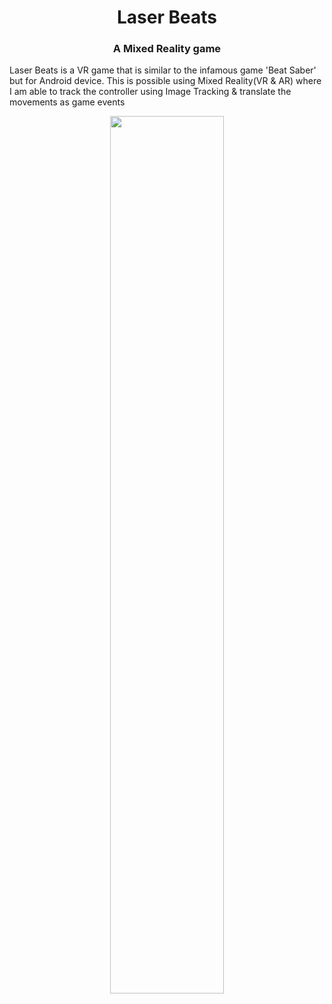 <h1 align="center">Laser Beats</h1>
<h3 align="center">A Mixed Reality game</h3>

Laser Beats is a VR game that is similar to the infamous game 'Beat Saber' but for Android device. This is possible using Mixed Reality(VR & AR) where I am able to track the controller using Image Tracking & translate the movements as game events

<p align="center">
  <img width="60%" height="60%" src="https://user-images.githubusercontent.com/123833461/215344782-684732aa-50b0-4422-8c8f-cb7ff0b522b2.png">
</p>

